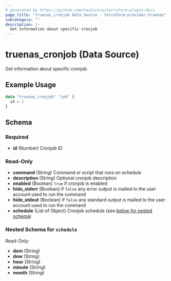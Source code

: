 ```yaml
---
# generated by https://github.com/hashicorp/terraform-plugin-docs
page_title: "truenas_cronjob Data Source - terraform-provider-truenas"
subcategory: ""
description: |-
  Get information about specific cronjob
---
```


# truenas_cronjob (Data Source)

Get information about specific cronjob

## Example Usage

```terraform
data "truenas_cronjob" "job" {
  id = 1
}
```

<!-- schema generated by tfplugindocs -->
## Schema

### Required

- **id** (Number) Cronjob ID

### Read-Only

- **command** (String) Command or script that runs on schedule
- **description** (String) Optional cronjob description
- **enabled** (Boolean) `true` if cronjob is enabled
- **hide_stderr** (Boolean) if `false` any error output is mailed to the user account used to run the command
- **hide_stdout** (Boolean) if `false` any standard output is mailed to the user account used to run the command
- **schedule** (List of Object) Cronjob schedule (see [below for nested schema](#nestedatt--schedule))

<a id="nestedatt--schedule"></a>
### Nested Schema for `schedule`

Read-Only:

- **dom** (String)
- **dow** (String)
- **hour** (String)
- **minute** (String)
- **month** (String)


